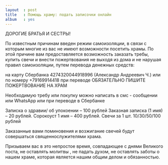 ```yaml
---
layout  : post
title   : Помощь храму: подать записочки онлайн 
album   : yes
---
```

ДОРОГИЕ БРАТЬЯ И СЕСТРЫ!

По известным причинам введен режим самоизоляции,  в связи с которым многие из вас не имеют возможности посетить храмы. По этой причине вам предоставляется возможность заказать требы, купить свечи и внести пожертвования не выходя из дома и не нарушая правил самоизоляции, путем перевода денежных средств:

на карту Сбербанка 4274320044918996 (Александр Андреевич Ч.) или по номеру +79169914418
при переводе ОБЯЗАТЕЛЬНО ПИШИТЕ ПОЖЕРТВОВАНИЕ НА ХРАМ

Необходимую требу или покупку можно написать в смс - сообщении или WhatsApp  или при переводе в Сбербанке

Записка о здравии/ об упокоении – 100 рублей
Заказная записка (1 имя) – 20 рублей.
Сорокоуст 1 имя – 400 рублей.
Свечи за 1 шт. 10/30/50/100 рублей

Заказанные вами поминовения и возжигание свечей будут совершаться священнослужителями храма.

Призываем вас в это непростое время, совпадающее с днями Великого поста, не оставлять молитвы , не падать духом, не оставлять заботы о нашем храме, которая является нашим общим делом и обязанностью.
